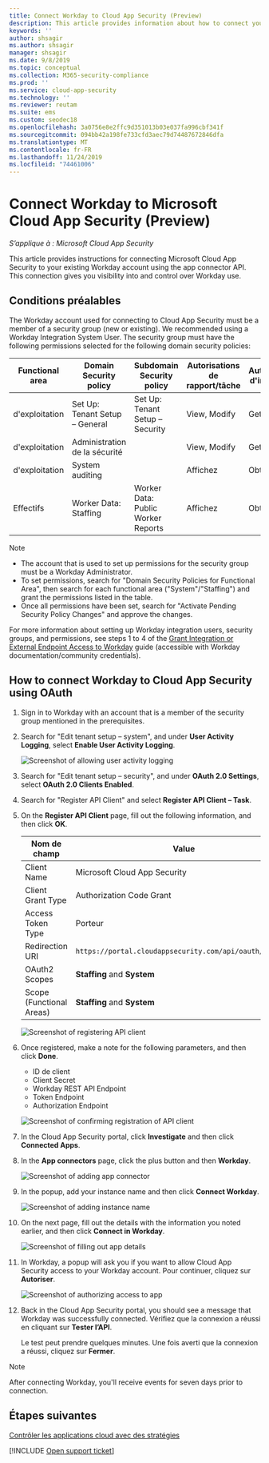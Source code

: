 ```yaml
---
title: Connect Workday to Cloud App Security (Preview)
description: This article provides information about how to connect your Workday app to Cloud App Security using the API connector for visibility and control over use.
keywords: ''
author: shsagir
ms.author: shsagir
manager: shsagir
ms.date: 9/8/2019
ms.topic: conceptual
ms.collection: M365-security-compliance
ms.prod: ''
ms.service: cloud-app-security
ms.technology: ''
ms.reviewer: reutam
ms.suite: ems
ms.custom: seodec18
ms.openlocfilehash: 3a0756e8e2ffc9d351013b03e037fa996cbf341f
ms.sourcegitcommit: 094bb42a198fe733cfd3aec79d74487672846dfa
ms.translationtype: MT
ms.contentlocale: fr-FR
ms.lasthandoff: 11/24/2019
ms.locfileid: "74461006"
---
```

# <a name="connect-workday-to-microsoft-cloud-app-security-preview"></a>Connect Workday to Microsoft Cloud App Security (Preview)

*S’applique à : Microsoft Cloud App Security*

This article provides instructions for connecting Microsoft Cloud App Security to your existing Workday account using the app connector API. This connection gives you visibility into and control over Workday use.

## <a name="prerequisites"></a>Conditions préalables

The Workday account used for connecting to Cloud App Security must be a member of a security group (new or existing). We recommended using a Workday Integration System User. The security group must have the following permissions selected for the following domain security policies:

| Functional area | Domain Security policy | Subdomain Security policy | Autorisations de rapport/tâche | Autorisations d'intégration |
| --- | --- | --- | --- | --- |
| d'exploitation | Set Up: Tenant Setup – General | Set Up: Tenant Setup –  Security | View, Modify | Get, Put |
| d'exploitation | Administration de la sécurité | | View, Modify | Get, Put |
| d'exploitation | System auditing | | Affichez | Obtenir |
| Effectifs | Worker Data: Staffing | Worker Data: Public Worker Reports | Affichez | Obtenir |

> [!NOTE]
>
> * The account that is used to set up permissions for the security group must be a Workday Administrator.
> * To set permissions, search for "Domain Security Policies for Functional Area", then search for each functional area ("System"/"Staffing") and grant the permissions listed in the table.
> * Once all permissions have been set, search for "Activate Pending Security Policy Changes" and approve the changes.

For more information about setting up Workday integration users, security groups, and permissions, see steps 1 to 4 of the [Grant Integration or External Endpoint Access to Workday](https://go.microsoft.com/fwlink/?linkid=2103212) guide (accessible with Workday documentation/community credentials).

## <a name="how-to-connect-workday-to-cloud-app-security-using-oauth"></a>How to connect Workday to Cloud App Security using OAuth

1. Sign in to Workday with an account that is a member of the security group mentioned in the prerequisites.

1. Search for "Edit tenant setup – system", and under **User Activity Logging**, select **Enable User Activity Logging**.

    ![Screenshot of allowing user activity logging](media/connect-workday-enable-logging.png)

1. Search for "Edit tenant setup – security", and under **OAuth 2.0 Settings**, select **OAuth 2.0 Clients Enabled**.

1. Search for "Register API Client" and select **Register API Client – Task**.

1. On the **Register API Client** page, fill out the following information, and then click **OK**.

    | Nom de champ | Value |
    | ---- | ---- |
    | Client Name | Microsoft Cloud App Security |
    | Client Grant Type | Authorization Code Grant |
    | Access Token Type | Porteur |
    | Redirection URI | `https://portal.cloudappsecurity.com/api/oauth/connect` |
    | OAuth2 Scopes | **Staffing** and **System** |
    | Scope (Functional Areas) | **Staffing** and **System** |

    ![Screenshot of registering API client](media/connect-workday-register-api-client.png)

1. Once registered, make a note for the following parameters, and then click **Done**.

    * ID de client
    * Client Secret
    * Workday REST API Endpoint
    * Token Endpoint
    * Authorization Endpoint

    ![Screenshot of confirming registration of API client](media/connect-workday-register-api-client-confirm.png)

1. In the Cloud App Security portal, click **Investigate** and then click **Connected Apps**.

1. In the **App connectors** page, click the plus button and then **Workday**.

    ![Screenshot of adding app connector](media/connect-workday-add-app.png)

1. In the popup, add your instance name and then click **Connect Workday**.

    ![Screenshot of adding instance name](media/connect-workday-add-app-connect.png)

1. On the next page, fill out the details with the information you noted earlier, and then click **Connect in Workday**.

    ![Screenshot of filling out app details](media/connect-workday-add-app-connect-details.png)

1. In Workday, a popup will ask you if you want to allow Cloud App Security access to your Workday account. Pour continuer, cliquez sur **Autoriser**.

    ![Screenshot of authorizing access to app](media/connect-workday-add-app-allow.png)

1. Back in the Cloud App Security portal, you should see a message that Workday was successfully connected. Vérifiez que la connexion a réussi en cliquant sur **Tester l’API**.

    Le test peut prendre quelques minutes. Une fois averti que la connexion a réussi, cliquez sur **Fermer**.

> [!NOTE]
> After connecting Workday, you'll receive events for seven days prior to connection.

## <a name="next-steps"></a>Étapes suivantes

[Contrôler les applications cloud avec des stratégies](control-cloud-apps-with-policies.md)

[!INCLUDE [Open support ticket](includes/support.md)]
